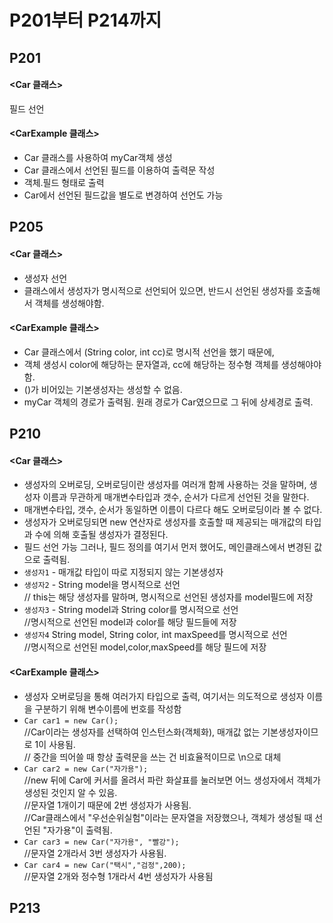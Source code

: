 # P201부터 P214까지 

## P201
#### <Car 클래스> 
필드 선언  
#### <CarExample 클래스> 
- Car 클래스를 사용하여 myCar객체 생성  
- Car 클래스에서 선언된 필드를 이용하여 출력문 작성  
- 객체.필드 형태로 출력  
- Car에서 선언된 필드값을 별도로 변경하여 선언도 가능  


## P205
#### <Car 클래스>
- 생성자 선언
- 클래스에서 생성자가 명시적으로 선언되어 있으면, 반드시 선언된 생성자를 호출해서 객체를 생성해야함.
#### <CarExample 클래스>
- Car 클래스에서 (String color, int cc)로 명시적 선언을 했기 때문에, 
- 객체 생성시 color에 해당하는 문자열과, cc에 해당하는 정수형 객체를 생성해야야 함. 
- ()가 비어있는 기본생성자는 생성할 수 없음.
- myCar 객체의 경로가 출력됨. 원래 경로가 Car였으므로 그 뒤에 상세경로 출력.


## P210
#### <Car 클래스>
- 생성자의 오버로딩, 오버로딩이란 생성자를 여러개 함께 사용하는 것을 말하며, 생성자 이름과 무관하게 매개변수타입과 갯수, 순서가 다르게 선언된 것을 말한다.
- 매개변수타입, 갯수, 순서가 동일하면 이름이 다르다 해도 오버로딩이라 볼 수 없다.
- 생성자가 오버로딩되면 new 연산자로 생성자를 호출할 때 제공되는 매개값의 타입과 수에 의해 호출될 생성자가 결정된다.
- 필드 선언 가능 그러나, 필드 정의를 여기서 먼저 했어도, 메인클래스에서 변경된 값으로 출력됨.
- `생성자1` - 매개값 타입이 따로 지정되지 않는 기본생성자
- `생성자2` - String model을 명시적으로 선언  
 	// this는 해당 생성자를 말하며, 명시적으로 선언된 생성자를 model필드에 저장
- `생성자3` - String model과 String color를 명시적으로 선언  
	//명시적으로 선언된 model과 color를 해당 필드들에 저장
- `생성자4` String model, String color, int maxSpeed를 명시적으로 선언  
	//명시적으로 선언된 model,color,maxSpeed를 해당 필드에 저장
#### <CarExample 클래스>
- 생성자 오버로딩을 통해 여러가지 타입으로 출력, 여기서는 의도적으로 생성자 이름을 구분하기 위해 변수이름에 번호를 작성함  
- `Car car1 = new Car();`   
 	//Car이라는 생성자를 선택하여 인스턴스화(객체화), 매개값 없는 기본생성자이므로 1이 사용됨.   
	// 중간을 띄어쓸 때 항상 출력문을 쓰는 건 비효율적이므로 \n으로 대체    
- `Car car2 = new Car("자가용");`   
	//new 뒤에 Car에 커서를 올려서 파란 화살표를 눌러보면 어느 생성자에서 객체가 생성된 것인지 알 수 있음.  
	//문자열 1개이기 때문에 2번 생성자가 사용됨.  
	//Car클래스에서 "우선순위실험"이라는 문자열을 저장했으나, 객체가 생성될 때 선언된 "자가용"이 출력됨.  	
- `Car car3 = new Car("자가용", "빨강");`  
	//문자열 2개라서 3번 생성자가 사용됨.    
- `Car car4 = new Car("택시","검정",200);`    
	//문자열 2개와 정수형 1개라서 4번 생성자가 사용됨  


## P213


